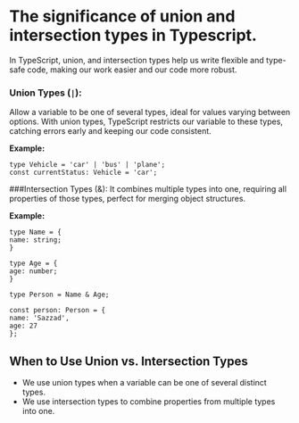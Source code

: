 # The significance of union and intersection types in Typescript.

In TypeScript, union, and intersection types help us write flexible and type-safe code, making our work easier and our code more robust.

### Union Types (`|`):
Allow a variable to be one of several types, ideal for values varying between options. With union types, TypeScript restricts our variable to these types, catching errors early and keeping our code consistent.

**Example:**

```
type Vehicle = 'car' | 'bus' | 'plane';
const currentStatus: Vehicle = 'car';
```

###Intersection Types (&):
It combines multiple types into one, requiring all properties of those types, perfect for merging object structures.

**Example:**
```
type Name = {
name: string;
}

type Age = {
age: number;
}

type Person = Name & Age;

const person: Person = {
name: 'Sazzad',
age: 27
};
```

## When to Use Union vs. Intersection Types
- We use union types when a variable can be one of several distinct types.
- We use intersection types to combine properties from multiple types into one.

